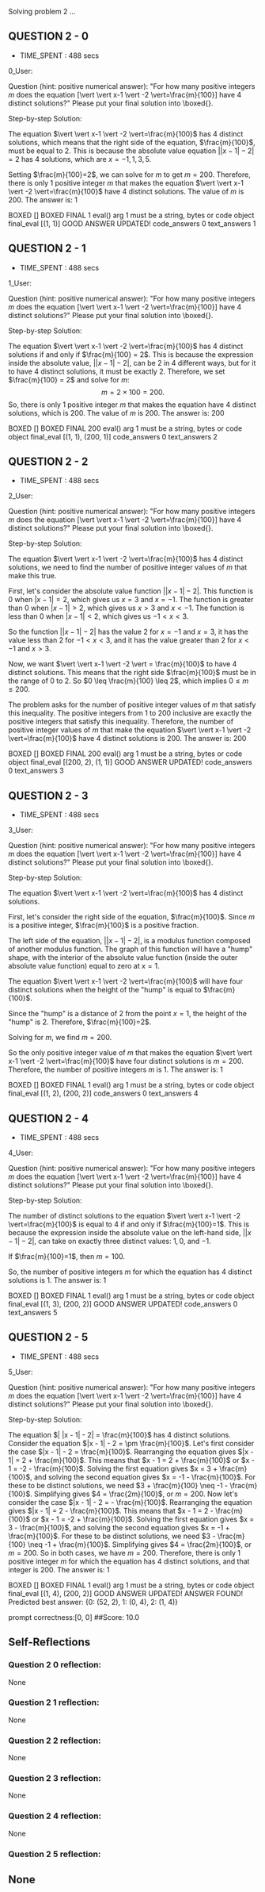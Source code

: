 Solving problem 2 ...



## QUESTION 2 - 0 
- TIME_SPENT : 488 secs

0_User:

Question (hint: positive numerical answer):
"For how many positive integers $m$ does the equation \[\vert \vert x-1 \vert -2 \vert=\frac{m}{100}\] have $4$ distinct solutions?"
Please put your final solution into \boxed{}.

Step-by-step Solution:


The equation $\vert \vert x-1 \vert -2 \vert=\frac{m}{100}$ has $4$ distinct solutions, which means that the right side of the equation, $\frac{m}{100}$, must be equal to $2$. This is because the absolute value equation $\vert \vert x-1 \vert -2 \vert=2$ has $4$ solutions, which are $x=-1, 1, 3, 5$.

Setting $\frac{m}{100}=2$, we can solve for $m$ to get $m=200$. Therefore, there is only $1$ positive integer $m$ that makes the equation $\vert \vert x-1 \vert -2 \vert=\frac{m}{100}$ have $4$ distinct solutions.
The value of $m$ is $200$. The answer is: $1$

BOXED []
BOXED FINAL 1
eval() arg 1 must be a string, bytes or code object final_eval
[(1, 1)]
GOOD ANSWER UPDATED!
code_answers 0 text_answers 1



## QUESTION 2 - 1 
- TIME_SPENT : 488 secs

1_User:

Question (hint: positive numerical answer):
"For how many positive integers $m$ does the equation \[\vert \vert x-1 \vert -2 \vert=\frac{m}{100}\] have $4$ distinct solutions?"
Please put your final solution into \boxed{}.

Step-by-step Solution:


The equation $\vert \vert x-1 \vert -2 \vert=\frac{m}{100}$ has $4$ distinct solutions if and only if $\frac{m}{100} = 2$. This is because the expression inside the absolute value, $\vert \vert x-1 \vert -2 \vert$, can be $2$ in $4$ different ways, but for it to have $4$ distinct solutions, it must be exactly $2$. Therefore, we set $\frac{m}{100} = 2$ and solve for $m$:
$$m = 2 \times 100 = 200.$$
So, there is only $1$ positive integer $m$ that makes the equation have $4$ distinct solutions, which is $200$.
The value of $m$ is $200$. The answer is: $200$

BOXED []
BOXED FINAL 200
eval() arg 1 must be a string, bytes or code object final_eval
[(1, 1), (200, 1)]
code_answers 0 text_answers 2



## QUESTION 2 - 2 
- TIME_SPENT : 488 secs

2_User:

Question (hint: positive numerical answer):
"For how many positive integers $m$ does the equation \[\vert \vert x-1 \vert -2 \vert=\frac{m}{100}\] have $4$ distinct solutions?"
Please put your final solution into \boxed{}.

Step-by-step Solution:



The equation $\vert \vert x-1 \vert -2 \vert=\frac{m}{100}$ has 4 distinct solutions, we need to find the number of positive integer values of $m$ that make this true.

First, let's consider the absolute value function $\vert \vert x-1 \vert -2 \vert$. This function is 0 when $\vert x-1 \vert = 2$, which gives us $x = 3$ and $x = -1$. The function is greater than 0 when $\vert x-1 \vert > 2$, which gives us $x > 3$ and $x < -1$. The function is less than 0 when $\vert x-1 \vert < 2$, which gives us $-1 < x < 3$.

So the function $\vert \vert x-1 \vert -2 \vert$ has the value 2 for $x = -1$ and $x = 3$, it has the value less than 2 for $-1 < x < 3$, and it has the value greater than 2 for $x < -1$ and $x > 3$.

Now, we want $\vert \vert x-1 \vert -2 \vert = \frac{m}{100}$ to have 4 distinct solutions. This means that the right side $\frac{m}{100}$ must be in the range of 0 to 2. So $0 \leq \frac{m}{100} \leq 2$, which implies $0 \leq m \leq 200$.

The problem asks for the number of positive integer values of $m$ that satisfy this inequality. The positive integers from 1 to 200 inclusive are exactly the positive integers that satisfy this inequality. Therefore, the number of positive integer values of $m$ that make the equation $\vert \vert x-1 \vert -2 \vert=\frac{m}{100}$ have 4 distinct solutions is 200.
The answer is: 200

BOXED []
BOXED FINAL 200
eval() arg 1 must be a string, bytes or code object final_eval
[(200, 2), (1, 1)]
GOOD ANSWER UPDATED!
code_answers 0 text_answers 3



## QUESTION 2 - 3 
- TIME_SPENT : 488 secs

3_User:

Question (hint: positive numerical answer):
"For how many positive integers $m$ does the equation \[\vert \vert x-1 \vert -2 \vert=\frac{m}{100}\] have $4$ distinct solutions?"
Please put your final solution into \boxed{}.

Step-by-step Solution:


The equation $\vert \vert x-1 \vert -2 \vert=\frac{m}{100}$ has $4$ distinct solutions.

First, let's consider the right side of the equation, $\frac{m}{100}$. Since $m$ is a positive integer, $\frac{m}{100}$ is a positive fraction.

The left side of the equation, $\vert \vert x-1 \vert -2 \vert$, is a modulus function composed of another modulus function. The graph of this function will have a "hump" shape, with the interior of the absolute value function (inside the outer absolute value function) equal to zero at $x=1$. 

The equation $\vert \vert x-1 \vert -2 \vert=\frac{m}{100}$ will have four distinct solutions when the height of the "hump" is equal to $\frac{m}{100}$.

Since the "hump" is a distance of $2$ from the point $x=1$, the height of the "hump" is $2$. Therefore, $\frac{m}{100}=2$.

Solving for $m$, we find $m=200$.

So the only positive integer value of $m$ that makes the equation $\vert \vert x-1 \vert -2 \vert=\frac{m}{100}$ have four distinct solutions is $m=200$. Therefore, the number of positive integers $m$ is $1$. The answer is: $1$

BOXED []
BOXED FINAL 1
eval() arg 1 must be a string, bytes or code object final_eval
[(1, 2), (200, 2)]
code_answers 0 text_answers 4



## QUESTION 2 - 4 
- TIME_SPENT : 488 secs

4_User:

Question (hint: positive numerical answer):
"For how many positive integers $m$ does the equation \[\vert \vert x-1 \vert -2 \vert=\frac{m}{100}\] have $4$ distinct solutions?"
Please put your final solution into \boxed{}.

Step-by-step Solution:


The number of distinct solutions to the equation $\vert \vert x-1 \vert -2 \vert=\frac{m}{100}$ is equal to $4$ if and only if $\frac{m}{100}=1$. This is because the expression inside the absolute value on the left-hand side, $\vert \vert x-1 \vert -2 \vert$, can take on exactly three distinct values: $1, 0,$ and $-1$. 

If $\frac{m}{100}=1$, then $m=100$.

So, the number of positive integers $m$ for which the equation has $4$ distinct solutions is $1$. The answer is: $1$

BOXED []
BOXED FINAL 1
eval() arg 1 must be a string, bytes or code object final_eval
[(1, 3), (200, 2)]
GOOD ANSWER UPDATED!
code_answers 0 text_answers 5



## QUESTION 2 - 5 
- TIME_SPENT : 488 secs

5_User:

Question (hint: positive numerical answer):
"For how many positive integers $m$ does the equation \[\vert \vert x-1 \vert -2 \vert=\frac{m}{100}\] have $4$ distinct solutions?"
Please put your final solution into \boxed{}.

Step-by-step Solution:


The equation $| |x - 1| - 2| = \frac{m}{100}$ has 4 distinct solutions.
Consider the equation $|x - 1| - 2 = \pm \frac{m}{100}$.
Let's first consider the case $|x - 1| - 2 = \frac{m}{100}$.
Rearranging the equation gives $|x - 1| = 2 + \frac{m}{100}$.
This means that $x - 1 = 2 + \frac{m}{100}$ or $x - 1 = -2 - \frac{m}{100}$.
Solving the first equation gives $x = 3 + \frac{m}{100}$, and solving the second equation gives $x = -1 - \frac{m}{100}$.
For these to be distinct solutions, we need $3 + \frac{m}{100} \neq -1 - \frac{m}{100}$.
Simplifying gives $4 = \frac{2m}{100}$, or $m = 200$.
Now let's consider the case $|x - 1| - 2 = - \frac{m}{100}$.
Rearranging the equation gives $|x - 1| = 2 - \frac{m}{100}$.
This means that $x - 1 = 2 - \frac{m}{100}$ or $x - 1 = -2 + \frac{m}{100}$.
Solving the first equation gives $x = 3 - \frac{m}{100}$, and solving the second equation gives $x = -1 + \frac{m}{100}$.
For these to be distinct solutions, we need $3 - \frac{m}{100} \neq -1 + \frac{m}{100}$.
Simplifying gives $4 = \frac{2m}{100}$, or $m = 200$.
So in both cases, we have $m = 200$.
Therefore, there is only 1 positive integer $m$ for which the equation has 4 distinct solutions, and that integer is 200. The answer is: $1$

BOXED []
BOXED FINAL 1
eval() arg 1 must be a string, bytes or code object final_eval
[(1, 4), (200, 2)]
GOOD ANSWER UPDATED!
ANSWER FOUND!
Predicted best answer: {0: (52, 2), 1: (0, 4), 2: (1, 4)}

prompt correctness:[0, 0]
##Score: 10.0

## Self-Reflections

### Question 2 0 reflection:
None
### Question 2 1 reflection:
None
### Question 2 2 reflection:
None
### Question 2 3 reflection:
None
### Question 2 4 reflection:
None
### Question 2 5 reflection:
None
---
